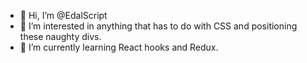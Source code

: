 - 👋 Hi, I’m @EdalScript
- 👀 I’m interested in anything that has to do with CSS and positioning these naughty divs.
- 🌱 I’m currently learning React hooks and Redux.

<!---
EdalScript/EdalScript is a ✨ special ✨ repository because its `README.md` (this file) appears on your GitHub profile.
You can click the Preview link to take a look at your changes.
--->
